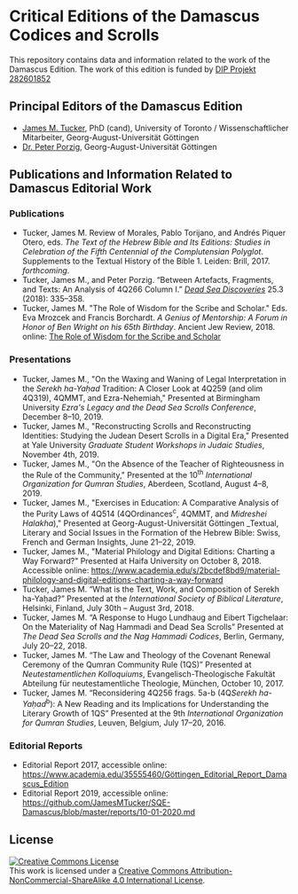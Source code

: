 # Critical Editions of the Damascus Codices and Scrolls

This repository contains data and information related to the work of the Damascus Edition. The work of this edition is funded by [DIP Projekt 282601852](http://gepris.dfg.de/gepris/projekt/282601852)

## Principal Editors of the Damascus Edition

* [James M. Tucker](https://utoronto.academia.edu/JamesTucker), PhD (cand), University of Toronto / Wissenschaftlicher Mitarbeiter, Georg-August-Universität Göttingen
* [Dr. Peter Porzig](https://www.uni-goettingen.de/en/dr.+peter+porzig/122787.html), Georg-August-Universität Göttingen

## Publications and Information Related to Damascus Editorial Work

### Publications

* Tucker, James M. Review of Morales, Pablo Torijano, and Andrés Piquer Otero, eds. _The Text of the Hebrew Bible and Its Editions: Studies in Celebration of the Fifth Centennial of the Complutensian Polyglot_. Supplements to the Textual History of the Bible 1. Leiden: Brill, 2017. _forthcoming_.
* Tucker, James M., and Peter Porzig. “Between Artefacts, Fragments, and Texts: An Analysis of 4Q266 Column I.” [_Dead Sea Discoveries_](https://www.academia.edu/37866055/Between_Artefacts_Fragments_and_Texts_An_Analysis_of_4Q266_Column_I) 25.3 (2018): 335–358.
* Tucker, James M. "The Role of Wisdom for the Scribe and Scholar." Eds. Eva Mrozcek and Francis Borchardt. _A Genius of Mentorship: A Forum in Honor of Ben Wright on his 65th Birthday_. Ancient Jew Review, 2018. online: [The Role of Wisdom for the Scribe and Scholar](http://www.ancientjewreview.com/articles/2018/1/12/the-role-of-wisdom-for-the-scribe-and-scholar)

### Presentations

* Tucker, James M., "On the Waxing and Waning of Legal Interpretation in the _Serekh ha-Yaḥad_ Tradition: A Closer Look at 4Q259 (and olim 4Q319), 4QMMT, and Ezra-Nehemiah," Presented at Birmingham University _Ezra's Legacy and the Dead Sea Scrolls Conference_, December 8–10, 2019.
* Tucker, James M., "Reconstructing Scrolls and Reconstructing Identities: Studying the Judean Desert Scrolls in a Digital Era," Presented at Yale University _Graduate Student Workshops in Judaic Studies_, November 4th, 2019.
* Tucker, James M., "On the Absence of the Teacher of Righteousness in the Rule of the Community," Presented at the 10<sup>th</sup> _International Organization for Qumran Studies_, Aberdeen, Scotland, August 4–8, 2019.
* Tucker, James M., "Exercises in Education: A Comparative Analysis of the Purity Laws of 4Q514 (4QOrdinances<sup>c</sup>, 4QMMT, and _Midreshei Halakha_)," Presented at Georg-August-Universität Göttingen _Textual, Literary and Social Issues in the Formation of the Hebrew Bible: Swiss, French and German Insights, June 21–22, 2019.
* Tucker, James M., "Material Philology and Digital Editions: Charting a Way Forward?" Presented at Haifa University on October 8, 2018. Accessible online: https://www.academia.edu/s/2bcdef8bd9/material-philology-and-digital-editions-charting-a-way-forward
* Tucker, James M. “What is the Text, Work, and Composition of Serekh ha-Yaḥad?” Presented at the _International Society of Biblical Literature_, Helsinki, Finland, July 30th – August 3rd, 2018.
* Tucker, James M. “A Response to Hugo Lundhaug and Eibert Tigchelaar: On the Materiality of Nag Hammadi and Dead Sea Scrolls” Presented at _The Dead Sea Scrolls and the Nag Hammadi Codices_, Berlin, Germany, July 20–22, 2018.
* Tucker, James M. “The Law and Theology of the Covenant Renewal Ceremony of the Qumran Community Rule (1QS)” Presented at _Neutestamentlichen Kolloquiums_, Evangelisch-Theologische Fakultät Abteilung für neutestamentliche Theologie, München, October 10, 2017.
* Tucker, James M. “Reconsidering 4Q256 frags. 5a-b (4Q<i>Serekh ha-Yaḥad</i><sup>b</sup>): A New Reading and its Implications for Understanding the Literary Growth of 1QS” Presented at the 9th _International Organization for Qumran Studies_, Leuven, Belgium, July 17–20, 2016.

### Editorial Reports

* Editorial Report 2017, accessible online: https://www.academia.edu/35555460/Göttingen_Editorial_Report_Damascus_Edition
* Editorial Report 2019, accessible online: https://github.com/JamesMTucker/SQE-Damascus/blob/master/reports/10-01-2020.md
## License

<a rel="license" href="http://creativecommons.org/licenses/by-nc-sa/4.0/"><img alt="Creative Commons License" style="border-width:0" src="https://i.creativecommons.org/l/by-nc-sa/4.0/88x31.png" /></a><br />This work is licensed under a <a rel="license" href="http://creativecommons.org/licenses/by-nc-sa/4.0/">Creative Commons Attribution-NonCommercial-ShareAlike 4.0 International License</a>.